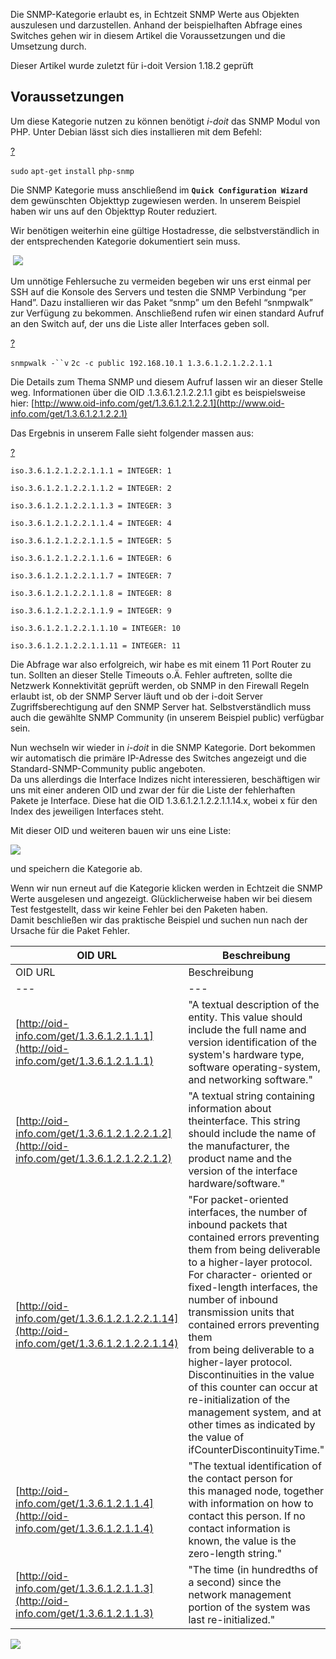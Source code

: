 Die SNMP-Kategorie erlaubt es, in Echtzeit SNMP Werte aus Objekten auszulesen und darzustellen. Anhand der beispielhaften Abfrage eines Switches gehen wir in diesem Artikel die Voraussetzungen und die Umsetzung durch.

Dieser Artikel wurde zuletzt für i-doit Version 1.18.2 geprüft

Voraussetzungen
---------------

Um diese Kategorie nutzen zu können benötigt _i-doit_ das SNMP Modul von PHP. Unter Debian lässt sich dies installieren mit dem Befehl:

  

[?](#)

`sudo` `apt-get` `install` `php-snmp`

  

Die SNMP Kategorie muss anschließend im **`Quick Configuration Wizard`** dem gewünschten Objekttyp zugewiesen werden. In unserem Beispiel haben wir uns auf den Objekttyp Router reduziert.

Wir benötigen weiterhin eine gültige Hostadresse, die selbstverständlich in der entsprechenden Kategorie dokumentiert sein muss.

 ![](/download/attachments/13599032/host-address.png?version=1&modificationDate=1656591454044&api=v2&effects=drop-shadow)

  

Um unnötige Fehlersuche zu vermeiden begeben wir uns erst einmal per SSH auf die Konsole des Servers und testen die SNMP Verbindung “per Hand”. Dazu installieren wir das Paket “snmp” um den Befehl “snmpwalk” zur Verfügung zu bekommen. Anschließend rufen wir einen standard Aufruf an den Switch auf, der uns die Liste aller Interfaces geben soll.

[?](#)

`snmpwalk -``v` `2c -c public 192.168.10.1 1.3.6.1.2.1.2.2.1.1`

  

Die Details zum Thema SNMP und diesem Aufruf lassen wir an dieser Stelle weg. Informationen über die OID .1.3.6.1.2.1.2.2.1.1 gibt es beispielsweise hier: [http://www.oid-info.com/get/1.3.6.1.2.1.2.2.1](http://www.oid-info.com/get/1.3.6.1.2.1.2.2.1)

  

Das Ergebnis in unserem Falle sieht folgender massen aus:

[?](#)

`iso.3.6.1.2.1.2.2.1.1.1 = INTEGER: 1`

`iso.3.6.1.2.1.2.2.1.1.2 = INTEGER: 2`

`iso.3.6.1.2.1.2.2.1.1.3 = INTEGER: 3`

`iso.3.6.1.2.1.2.2.1.1.4 = INTEGER: 4`

`iso.3.6.1.2.1.2.2.1.1.5 = INTEGER: 5`

`iso.3.6.1.2.1.2.2.1.1.6 = INTEGER: 6`

`iso.3.6.1.2.1.2.2.1.1.7 = INTEGER: 7`

`iso.3.6.1.2.1.2.2.1.1.8 = INTEGER: 8`

`iso.3.6.1.2.1.2.2.1.1.9 = INTEGER: 9`

`iso.3.6.1.2.1.2.2.1.1.10 = INTEGER: 10`

`iso.3.6.1.2.1.2.2.1.1.11 = INTEGER: 11`

Die Abfrage war also erfolgreich, wir habe es mit einem 11 Port Router zu tun. Sollten an dieser Stelle Timeouts o.Ä. Fehler auftreten, sollte die Netzwerk Konnektivität geprüft werden, ob SNMP in den Firewall Regeln erlaubt ist, ob der SNMP Server läuft und ob der i-doit Server Zugriffsberechtigung auf den SNMP Server hat. Selbstverständlich muss auch die gewählte SNMP Community (in unserem Beispiel public) verfügbar sein.

Nun wechseln wir wieder in _i-doit_ in die SNMP Kategorie. Dort bekommen wir automatisch die primäre IP-Adresse des Switches angezeigt und die Standard-SNMP-Community public angeboten.  
Da uns allerdings die Interface Indizes nicht interessieren, beschäftigen wir uns mit einer anderen OID und zwar der für die Liste der fehlerhaften Pakete je Interface. Diese hat die OID 1.3.6.1.2.1.2.2.1.1.14.x, wobei x für den Index des jeweiligen Interfaces steht.

Mit dieser OID und weiteren bauen wir uns eine Liste:

![](/download/attachments/13599032/snmp-edit.png?version=1&modificationDate=1656591453775&api=v2&effects=drop-shadow)

und speichern die Kategorie ab.

Wenn wir nun erneut auf die Kategorie klicken werden in Echtzeit die SNMP Werte ausgelesen und angezeigt. Glücklicherweise haben wir bei diesem Test festgestellt, dass wir keine Fehler bei den Paketen haben.  
Damit beschließen wir das praktische Beispiel und suchen nun nach der Ursache für die Paket Fehler.  

| OID URL | Beschreibung |
| --- | --- |
| OID URL | Beschreibung |
| --- | --- |
| [http://oid-info.com/get/1.3.6.1.2.1.1.1](http://oid-info.com/get/1.3.6.1.2.1.1.1) | "A textual description of the entity. This value should include the full name and version identification of the system's hardware type, software operating-system, and networking software." |
| [http://oid-info.com/get/1.3.6.1.2.1.2.2.1.2](http://oid-info.com/get/1.3.6.1.2.1.2.2.1.2) | "A textual string containing information about theinterface. This string should include the name of the manufacturer, the product name and the version of the interface hardware/software." |
| [http://oid-info.com/get/1.3.6.1.2.1.2.2.1.14](http://oid-info.com/get/1.3.6.1.2.1.2.2.1.14) | "For packet-oriented interfaces, the number of inbound packets that contained errors preventing them from being deliverable to a higher-layer protocol. For character- oriented or fixed-length interfaces, the number of inbound transmission units that contained errors preventing them  <br>from being deliverable to a higher-layer protocol.  <br>Discontinuities in the value of this counter can occur at re-initialization of the management system, and at other times as indicated by the value of ifCounterDiscontinuityTime." |
| [http://oid-info.com/get/1.3.6.1.2.1.1.4](http://oid-info.com/get/1.3.6.1.2.1.1.4) | "The textual identification of the contact person for  <br>this managed node, together with information on how to contact this person. If no contact information is known, the value is the zero-length string." |
| [http://oid-info.com/get/1.3.6.1.2.1.1.3](http://oid-info.com/get/1.3.6.1.2.1.1.3) | "The time (in hundredths of a second) since the  <br>network management portion of the system was last re-initialized." |

![](/download/attachments/13599032/snmp.png?version=1&modificationDate=1656591454371&api=v2&effects=drop-shadow)